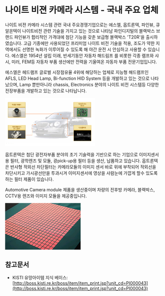 # 나이트 비젼 카메라 시스템 - 국내 주요 업체

나이트 비젼 카메라 시스템 관련 국내 주요경쟁기업으로는 에스엘, 옵트론텍, 파인뷰, 큐알온텍이 나이트비전 관련 기술을 가지고 있는 것으로 나타남
파인디지털의 블랙박스 브랜드 파인뷰가 합리적인 가격대에 첨단 기능을 갖춘 보급형 블랙박스 'T20R'을 출시하였습니다. 고급 기종에만 사용되었던 프리미엄 나이트 비전 기술을 적용, 조도가 약한 지역에서도 선명한 녹화가 이루어질 수 있도록 해 야간 운전 시 안심하고 사용할 수 있습니다. 에스엘은 1954년 설립 이래, 반세기동안 자동차 해드림프 를 비롯한 각종 램프와 샤시, 미러, FEM등 자동차 부품 생산에만 전력을 기울여온 자동차 부품 전문기업입니다.


에스엘은 헤드램프 글로벌 시장점유율 4위에 해당하는 업체로 지능형 해드램프인 AFLS, LED Head Lamp, Bi-function HID System 등을 개발하고 있는 것으로 나타났으며, Lamp 뿐만아니라 chassis, Electronics 분야의 나이트 비전 시스템등 다양한 전장부품을 개발하고 있는 것으로 나타납니다.


![ ](./images/나이트_비젼_카메라_시스템_Q13_1_2.PNG)


옵트론텍은 첨단 광전자부품 분야의 초기 기술력을 기반으로 하는 기업으로 이미지센서용 필터, 광학렌즈 및 모듈, 광pick-up용 필터 등을 생산, 납품하고 있습니다. 옵트론텍은 반사형 적외선 차단필터는 카메라모듈의 이미지 센서 바로 위에 부착되어 적외선을 차단시키고 가시광선만을 투과시겨 이미지센서에 영상을 사람눈에 가깝게 할수 있도록 하는 필터 제품이 있습니다.


Automotive Camera module 제품을 생산중이며 차량의 전후방 카메라, 블랙박스, CCTV용 렌즈와 이미지 모듈을 제공중입니다.

![ ](./images/나이트_비젼_카메라_시스템_Q13_1_2_.PNG)


## 참고문서
- KISTI 유망아이템 지식 베이스: [http://boss.kisti.re.kr/boss/item/item_print.jsp?unit_cd=PI000043](http://boss.kisti.re.kr/boss/item/item_print.jsp?unit_cd=PI000043)
